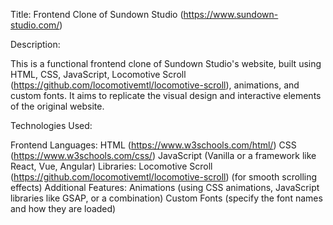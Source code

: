 Title: Frontend Clone of Sundown Studio (https://www.sundown-studio.com/)

Description:

This is a functional frontend clone of Sundown Studio's website, built using HTML, CSS, JavaScript, Locomotive Scroll (https://github.com/locomotivemtl/locomotive-scroll), animations, and custom fonts. It aims to replicate the visual design and interactive elements of the original website.

Technologies Used:

Frontend Languages:
HTML (https://www.w3schools.com/html/)
CSS (https://www.w3schools.com/css/)
JavaScript (Vanilla or a framework like React, Vue, Angular)
Libraries:
Locomotive Scroll (https://github.com/locomotivemtl/locomotive-scroll) (for smooth scrolling effects)
Additional Features:
Animations (using CSS animations, JavaScript libraries like GSAP, or a combination)
Custom Fonts (specify the font names and how they are loaded)
